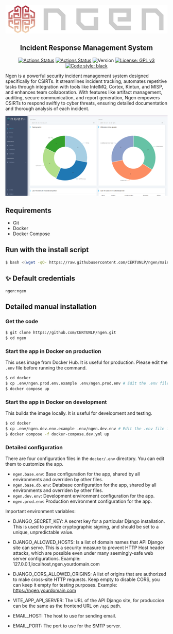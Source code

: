 ![Black Logo](https://github.com/certunlp/ngen/blob/main/ngen/static/img/ngenlogo_big_light.png?raw=true)

<h2 align="center">Incident Response Management System</h2>

<p align="center">
<a href="https://github.com/certunlp/ngen/actions"><img alt="Actions Status" src="https://github.com/certunlp/ngen/actions/workflows/backend.yml/badge.svg"></a>
<a href="https://github.com/certunlp/ngen/actions"><img alt="Actions Status" src="https://github.com/certunlp/ngen/actions/workflows/frontend.yml/badge.svg"></a>
<img alt="Version" src="https://img.shields.io/badge/version-0.1.0-brightblue">
<a href="https://www.gnu.org/licenses/gpl-3.0"><img alt="License: GPL v3" src="https://img.shields.io/badge/License-GPLv3-blue.svg"></a>
<a href="https://github.com/certunlp/ngen"><img alt="Code style: black" src="https://img.shields.io/badge/code%20style-black-000000.svg"></a>
</p>

Ngen is a powerful security incident management system designed specifically for CSIRTs. It streamlines incident
tracking, automates repetitive tasks through integration with tools like IntelMQ, Cortex, Kintun, and MISP, and enhances
team collaboration. With features like artifact management, auditing, secure communication, and report generation, Ngen
empowers CSIRTs to respond swiftly to cyber threats, ensuring detailed documentation and thorough analysis of each
incident.

![Example Preview](https://github.com/certunlp/ngen/blob/main/docs/images/preview1.png?raw=true)

## Requirements

- Git
- Docker
- Docker Compose


## Run with the install script

```bash
$ bash <(wget -qO- https://raw.githubusercontent.com/CERTUNLP/ngen/main/install.sh)
```


## ✨ Default credentials

```
ngen:ngen
```


## Detailed manual installation

### Get the code

```bash
$ git clone https://github.com/CERTUNLP/ngen.git
$ cd ngen
```

### Start the app in Docker on production

This uses image from Docker Hub. It is useful for production. Please edit the `.env` file before running the command.

```bash
$ cd docker
$ cp .env/ngen.prod.env.example .env/ngen.prod.env # Edit the .env file
$ docker compose up
```

### Start the app in Docker on development

This builds the image locally. It is useful for development and testing.

```bash
$ cd docker
$ cp .env/ngen.dev.env.example .env/ngen.dev.env # Edit the .env file if needed
$ docker compose -f docker-compose.dev.yml up
```


### Detailed configuration

There are four configuration files in the `docker/.env` directory. You can edit them to customize the app.

- `ngen.base.env`: Base configuration for the app, shared by all environments and overriden by other files.
- `ngen.base.db.env`: Database configuration for the app, shared by all environments and overriden by other files.
- `ngen.dev.env`: Development environment configuration for the app.
- `ngen.prod.env`: Production environment configuration for the app.

Important environment variables:

- DJANGO_SECRET_KEY: A secret key for a particular Django installation. This is used to provide cryptographic signing, and should be set to a unique, unpredictable value.
- DJANGO_ALLOWED_HOSTS: Is a list of domain names that API Django site can serve. This is a security measure to prevent HTTP Host header attacks, which are possible even under many seemingly-safe web server configurations. Example: 127.0.0.1,localhost,ngen.yourdomain.com
- DJANGO_CORS_ALLOWED_ORIGINS: A list of origins that are authorized to make cross-site HTTP requests. Keep empty to disable CORS, you can keep it empty for testing purposes. Example: https://ngen.yourdomain.com

- VITE_APP_API_SERVER: The URL of the API Django site, for produccion can be the same as the frontend URL on `/api` path.

- EMAIL_HOST: The host to use for sending email.
- EMAIL_PORT: The port to use for the SMTP server. 
